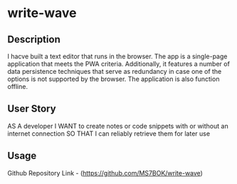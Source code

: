 # write-wave

## Description
I hacve built a text editor that runs in the browser. The app is a single-page application that meets the PWA criteria. Additionally, it features a number of data persistence techniques that serve as redundancy in case one of the options is not supported by the browser. The application is also function offline.

## User Story
AS A developer
I WANT to create notes or code snippets with or without an internet connection
SO THAT I can reliably retrieve them for later use


## Usage
Github Repository Link - (https://github.com/MS7BOK/write-wave)

